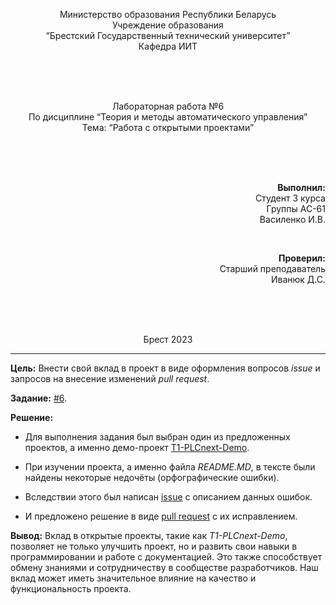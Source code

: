 <p align="center"> Министерство образования Республики Беларусь
<br/>Учреждение образования
<br/>“Брестский Государственный технический университет”
<br/>Кафедра ИИТ
</p>
<br><br><br>
<p align="center">Лабораторная работа №6
<br/>По дисциплине “Теория и методы автоматического управления”
<br/>Тема: “Работа с открытыми проектами”
</p>
<br><br><br>
<p align="right"><strong>Выполнил:</strong>
<br/>Студент 3 курса
<br/>Группы АС-61
<br/>Василенко И.В.
</p>
<br>
<p align="right"><strong>Проверил:</strong>
<br/>Старший преподаватель
<br/>Иванюк Д.С.
</p>
<br><br><br>
<p align="center">Брест 2023</p>

---
**Цель:** Внести свой вклад в проект в виде оформления вопросов *issue* и запросов на внесение изменений *pull request*.

**Задание:** [#6](../../../../tasks/task_06/readme.md).

**Решение:**

- Для выполнения задания был выбран один из предложенных проектов, а именно демо-проект [T1-PLCnext-Demo](https://github.com/savushkin-r-d/T1-PLCnext-Demo).

- При изучении проекта, а именно файла *README.MD*, в тексте были найдены некоторые недочёты (орфографические ошибки).

- Вследствии этого был написан [issue](https://github.com/savushkin-r-d/T1-PLCnext-Demo/issues/26) с описанием данных ошибок.

- И предложено решение в виде [pull request](https://github.com/savushkin-r-d/T1-PLCnext-Demo/pull/25) с их исправлением.

**Вывод:** Вклад в открытые проекты, такие как *T1-PLCnext-Demo*, позволяет не только улучшить проект, но и развить свои навыки в программировании и работе с документацией. Это также способствует обмену знаниями и сотрудничеству в сообществе разработчиков. Наш вклад может иметь значительное влияние на качество и функциональность проекта.</p>
